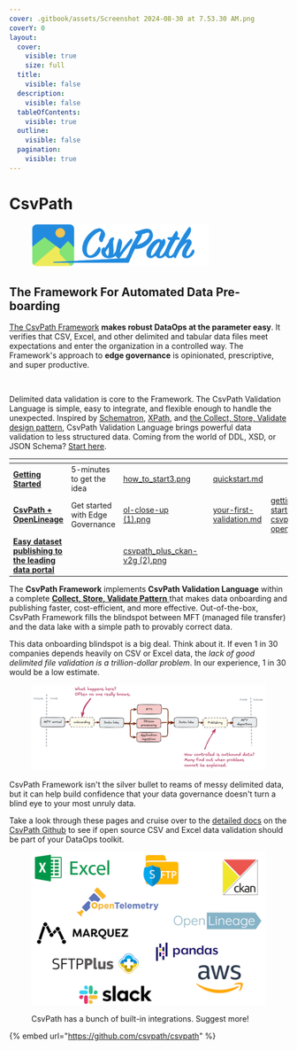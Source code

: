 ```yaml
---
cover: .gitbook/assets/Screenshot 2024-08-30 at 7.53.30 AM.png
coverY: 0
layout:
  cover:
    visible: true
    size: full
  title:
    visible: false
  description:
    visible: false
  tableOfContents:
    visible: true
  outline:
    visible: false
  pagination:
    visible: true
---
```


# CsvPath

<figure><img src=".gitbook/assets/logo-wordmark-200dpi-428x105.png" alt="" width="321"><figcaption></figcaption></figure>

## The Framework For Automated Data Pre-boarding

[The CsvPath Framework](https://github.com/csvpath/csvpath) **makes robust DataOps at the parameter easy**. It verifies that CSV, Excel, and other delimited and tabular data files meet expectations and enter the organization in a controlled way. The Framework's approach to **edge governance** is opinionated, prescriptive, and super productive. &#x20;

<figure><img src=".gitbook/assets/Screenshot 2025-02-10 at 11.10.16 AM.png" alt="" width="375"><figcaption></figcaption></figure>

Delimited data validation is core to the Framework. The CsvPath Validation Language is simple, easy to integrate, and flexible enough to handle the unexpected. Inspired by [Schematron](https://schematron.com/), [XPath](https://www.w3.org/TR/xpath-31/), and [the Collect, Store, Validate design pattern](topics/the-collect-store-validate-pattern.md), CsvPath Validation Language brings powerful data validation to less structured data. Coming from the world of DDL, XSD, or JSON Schema? [Start here](topics/validation/schemas-or-rules.md).

<table data-view="cards"><thead><tr><th></th><th></th><th data-hidden data-card-cover data-type="files"></th><th data-hidden></th><th data-hidden data-type="content-ref"></th><th data-hidden data-card-target data-type="content-ref"></th></tr></thead><tbody><tr><td><a href="broken-reference"><strong>Getting Started</strong></a></td><td>5-minutes to get the idea</td><td><a href=".gitbook/assets/how_to_start3.png">how_to_start3.png</a></td><td></td><td><a href="getting-started/quickstart.md">quickstart.md</a></td><td></td></tr><tr><td><a href="getting-started/getting-started-with-csvpath-+-openlineage.md"><strong>CsvPath + OpenLineage</strong></a></td><td>Get started with Edge Governance</td><td><a href=".gitbook/assets/ol-close-up (1).png">ol-close-up (1).png</a></td><td></td><td><a href="getting-started/your-first-validation.md">your-first-validation.md</a></td><td><a href="getting-started/getting-started-with-csvpath-+-openlineage.md">getting-started-with-csvpath-+-openlineage.md</a></td></tr><tr><td><a href="getting-started/integrations/getting-started-with-csvpath-+-ckan.md"><strong>Easy dataset publishing to the leading data portal</strong></a></td><td></td><td><a href=".gitbook/assets/csvpath_plus_ckan-v2g (2).png">csvpath_plus_ckan-v2g (2).png</a></td><td></td><td></td><td></td></tr></tbody></table>

The **CsvPath Framework** implements **CsvPath Validation Language** within a complete [**Collect, Store, Validate Pattern** ](https://static1.squarespace.com/static/66df9d47982d0d40e1574327/t/6771fe6f63bbf5361725ad05/1735523953587/The+Collect+Store+Validate+Pattern+-+Atesta+Analytics.pdf)that makes data onboarding and publishing faster, cost-efficient, and more effective. Out-of-the-box, CsvPath Framework fills the blindspot between MFT (managed file transfer) and the data lake with a simple path to provably correct data.

This data onboarding blindspot is a big deal. Think about it. If even 1 in 30 companies depends heavily on CSV or Excel data, the _lack of good delimited file validation is a trillion-dollar problem_. In our experience, 1 in 30 would be a low estimate.&#x20;

<figure><img src=".gitbook/assets/data-flow.png" alt=""><figcaption></figcaption></figure>

CsvPath Framework isn't the silver bullet to reams of messy delimited data, but it can help build confidence that your data governance doesn't turn a blind eye to your most unruly data.&#x20;

Take a look through these pages and cruise over to the [detailed docs](https://github.com/csvpath/csvpath) on the [CsvPath Github](https://github.com/csvpath/csvpath) to see if open source CSV and Excel data validation should be part of your DataOps toolkit.



<figure><img src=".gitbook/assets/integration_logos (4).png" alt="" width="563"><figcaption><p>CsvPath has a bunch of built-in integrations. Suggest more!</p></figcaption></figure>

{% embed url="https://github.com/csvpath/csvpath" %}
